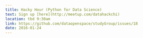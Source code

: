 ```yaml
---
title: Hacky Hour (Python for Data Science)
text: Sign up [here](http://meetup.com/datahackchi)
location: tbd 9:30am
link: https://github.com/dataopenspace/studyGroup/issues/18
date: 2016-01-24
---
```

